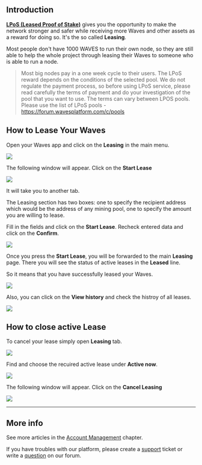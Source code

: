 ## Introduction

[**LPoS \(Leased Proof of Stake\)**](/blockchain/waves-protocol/leased-proof-of-stake-lpos.md) gives you the opportunity to make the network stronger and safer while receiving more Waves and other assets as a reward for doing so. It's the so called **Leasing**.

Most people don't have 1000 WAVES to run their own node, so they are still able to help the whole project through leasing their Waves to someone who is able to run a node.

> Most big nodes pay in a one week cycle to their users. The LPoS reward depends on the conditions of the selected pool.
We do not regulate the payment process, so before using LPoS service, please read carefully the terms of payment and do your investigation of the pool that you want to use.
The terms can vary between LPOS pools. Please use the list of LPoS pools - https://forum.wavesplatform.com/c/pools

## How to Lease Your Waves

Open your Waves app and click on the **Leasing** in the main menu.

![](/waves-client/mobile-apps/_assets/waves_leasing_01.png)

The following window will appear. Click on the **Start Lease**

![](/waves-client/mobile-apps/_assets/waves_leasing_02.png)

It will take you to another tab.

The Leasing section has two boxes: one to specify the recipient address which would be the address of any mining pool, one to specify the amount you are willing to lease.

Fill in the fields and click on the **Start Lease**. Recheck entered data and click on the **Confirm**.

![](/waves-client/mobile-apps/_assets/waves_leasing_03.png)

Once you press the **Start Lease**, you will be forwarded to the main **Leasing** page. There you will see the status of active leases in the **Leased** line.

So it means that you have successfully leased your Waves.

![](/waves-client/mobile-apps/_assets/waves_leasing_05.png)

Also, you can click on the **View history** and check the histroy of all leases.

![](/waves-client/mobile-apps/_assets/waves_leasing_06.png)

## How to close active Lease

To cancel your lease simply open **Leasing** tab.

![](/waves-client/mobile-apps/_assets/waves_leasing_01.png)

Find and choose the recuired active lease under **Active now**.

![](/waves-client/mobile-apps/_assets/waves_leasing_07.png)

The following window will appear. Click on the **Cancel Leasing**

![](/waves-client/mobile-apps/_assets/waves_leasing_08.png)

___

## More info

See more articles in the [Account Management](/waves-client/mobile-apps/iOS/account-management.md) chapter.

If you have troubles with our platform, please create a [support](https://support.wavesplatform.com/) ticket or write a [question](https://forum.wavesplatform.com/) on our forum.
